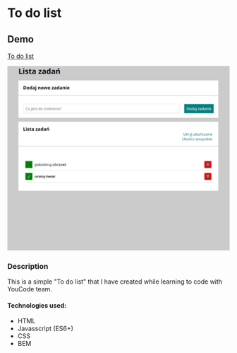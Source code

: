 # To do list

## Demo 

[To do list](https://jedal1ty.github.io/to-do-list/)

![homepage demo](images/demo.gif)

### Description

This is a simple "To do list" that I have created while learning to code with YouCode team.

#### Technologies used:
- HTML
- Javasscript (ES6+)
- CSS
- BEM
